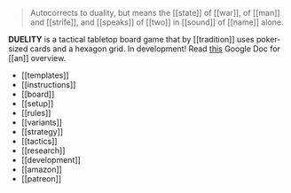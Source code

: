 > Autocorrects to duality, but means the [[state]] of [[war]], of [[man]] and [[strife]], and [[speaks]] of [[two]] in [[sound]] of [[name]] alone.

**DUELITY** is a tactical tabletop board game that by [[tradition]] uses poker-sized cards and a hexagon grid. In development! Read [this](https://docs.google.com/document/d/17ZoM5G9BEJ9gVdC0gZOftIpXbNqCE92L7wTPHNgJlec/edit?usp=sharing) Google Doc for [[an]] overview.

* [[templates]]
* [[instructions]]
* [[board]]
* [[setup]]
* [[rules]]
* [[variants]]
* [[strategy]]
* [[tactics]]
* [[research]]
* [[development]]
* [[amazon]]
* [[patreon]]